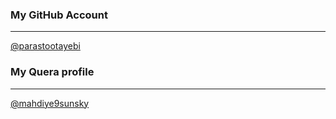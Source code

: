 ### My GitHub Account
---
[@parastootayebi](https://github.com/parastootayebi)

### My Quera profile
---
[@mahdiye9sunsky](https://quera.ir/profile/mahdiye9sunsky)
